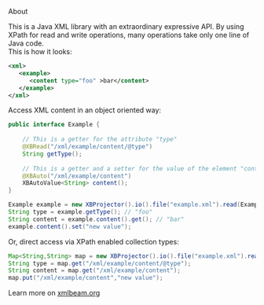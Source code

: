 About

 This is a Java XML library with an extraordinary expressive API. 
 By using XPath for read and write operations, many operations take only one line of Java code.   
 This is how it looks:

```XML
<xml>
   <example>
      <content type="foo" >bar</content>
   </example>
</xml>
```

Access XML content in an object oriented way:
```Java
public interface Example {
    
    // This is a getter for the attribute "type"
    @XBRead("/xml/example/content/@type")
    String getType();
    
    // This is a getter and a setter for the value of the element "content"
    @XBAuto("/xml/example/content")
    XBAutoValue<String> content();
}

Example example = new XBProjector().io().file("example.xml").read(Example.class);
String type = example.getType(); // "foo"
String content = example.content().get(); // "bar"
example.content().set("new value");
```

Or, direct access via XPath enabled collection types:
```Java
Map<String,String> map = new XBProjector().io().file("example.xml").readAsMapOf(String.class);
String type = map.get("/xml/example/content/@type");
String content = map.get("/xml/example/content");
map.put("/xml/example/content","new value");
```

Learn more on [xmlbeam.org](https://xmlbeam.org)
